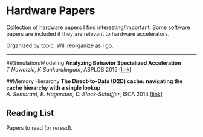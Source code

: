 # Hardware Papers
Collection of hardware papers I find interesting/important. Some software papers are included if they are relevant to hardware accelerators.

Organized by topic. Will reorganize as I go. 
    
---
##Simulation/Modeling
**Analyzing Behavior Specialized Acceleration**  
*T Nowatzki, K Sankaralingam*, ASPLOS 2016 [[link]](http://research.cs.wisc.edu/vertical/papers/2016/asplos16-exocore.pdf)

##Memory Hierarchy
**The Direct-to-Data (D2D) cache: navigating the cache hierarchy with a single lookup**  
*A. Sembrant, E. Hagersten, D. Black-Schaffer*, ISCA 2014 [[link]](https://www.it.uu.se/katalog/andse541/isca14-final.pdf)

## Reading List
Papers to read (or reread).

